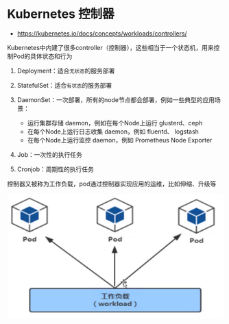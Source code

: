 # Kubernetes 控制器

- <https://kubernetes.io/docs/concepts/workloads/controllers/>

Kubernetes中内建了很多controller（控制器），这些相当于一个状态机，用来控制Pod的具体状态和行为

1. Deployment：适合`无状态`的服务部署

2. StatefulSet：适合`有状态`的服务部署

3. DaemonSet：一次部署，所有的node节点都会部署，例如一些典型的应用场景：

    - 运行集群存储 daemon，例如在每个Node上运行 glusterd、ceph
    - 在每个Node上运行日志收集 daemon，例如 fluentd、 logstash
    - 在每个Node上运行监控 daemon，例如 Prometheus Node Exporter

4. Job：一次性的执行任务

5. Cronjob：周期性的执行任务

控制器又被称为工作负载，pod通过控制器实现应用的运维，比如伸缩、升级等

![controller](./images/controller.png)
